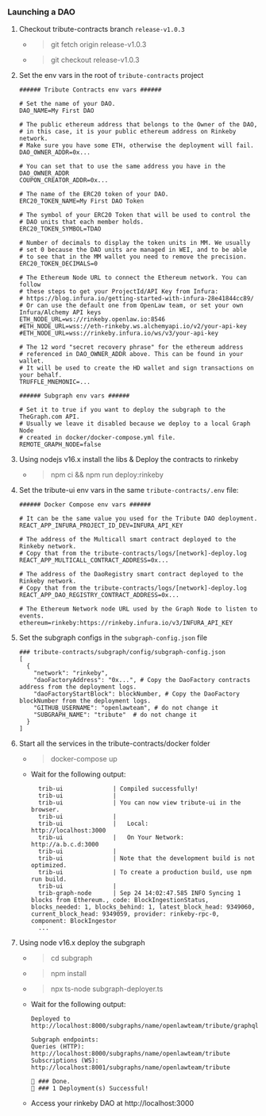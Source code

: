 ### Launching a DAO

1. Checkout tribute-contracts branch `release-v1.0.3`

   - > git fetch origin release-v1.0.3
   - > git checkout release-v1.0.3

2. Set the env vars in the root of `tribute-contracts` project

   ```
   ###### Tribute Contracts env vars ######

   # Set the name of your DAO.
   DAO_NAME=My First DAO

   # The public ethereum address that belongs to the Owner of the DAO,
   # in this case, it is your public ethereum address on Rinkeby network.
   # Make sure you have some ETH, otherwise the deployment will fail.
   DAO_OWNER_ADDR=0x...

   # You can set that to use the same address you have in the DAO_OWNER_ADDR
   COUPON_CREATOR_ADDR=0x...

   # The name of the ERC20 token of your DAO.
   ERC20_TOKEN_NAME=My First DAO Token

   # The symbol of your ERC20 Token that will be used to control the
   # DAO units that each member holds.
   ERC20_TOKEN_SYMBOL=TDAO

   # Number of decimals to display the token units in MM. We usually
   # set 0 because the DAO units are managed in WEI, and to be able
   # to see that in the MM wallet you need to remove the precision.
   ERC20_TOKEN_DECIMALS=0

   # The Ethereum Node URL to connect the Ethereum network. You can follow
   # these steps to get your ProjectId/API Key from Infura:
   # https://blog.infura.io/getting-started-with-infura-28e41844cc89/
   # Or can use the default one from OpenLaw team, or set your own Infura/Alchemy API keys
   ETH_NODE_URL=ws://rinkeby.openlaw.io:8546
   #ETH_NODE_URL=wss://eth-rinkeby.ws.alchemyapi.io/v2/your-api-key
   #ETH_NODE_URL=wss://rinkeby.infura.io/ws/v3/your-api-key

   # The 12 word "secret recovery phrase" for the ethereum address
   # referenced in DAO_OWNER_ADDR above. This can be found in your wallet.
   # It will be used to create the HD wallet and sign transactions on your behalf.
   TRUFFLE_MNEMONIC=...

   ###### Subgraph env vars ######

   # Set it to true if you want to deploy the subgraph to the TheGraph.com API.
   # Usually we leave it disabled because we deploy to a local Graph Node
   # created in docker/docker-compose.yml file.
   REMOTE_GRAPH_NODE=false
   ```

3. Using nodejs v16.x install the libs & Deploy the contracts to rinkeby

   - > npm ci && npm run deploy:rinkeby

4. Set the tribute-ui env vars in the same `tribute-contracts/.env` file:

   ```
   ###### Docker Compose env vars ######

   # It can be the same value you used for the Tribute DAO deployment.
   REACT_APP_INFURA_PROJECT_ID_DEV=INFURA_API_KEY

   # The address of the Multicall smart contract deployed to the Rinkeby network.
   # Copy that from the tribute-contracts/logs/[network]-deploy.log
   REACT_APP_MULTICALL_CONTRACT_ADDRESS=0x...

   # The address of the DaoRegistry smart contract deployed to the Rinkeby network.
   # Copy that from the tribute-contracts/logs/[network]-deploy.log
   REACT_APP_DAO_REGISTRY_CONTRACT_ADDRESS=0x...

   # The Ethereum Network node URL used by the Graph Node to listen to events.
   ethereum=rinkeby:https://rinkeby.infura.io/v3/INFURA_API_KEY
   ```

5. Set the subgraph configs in the `subgraph-config.json` file

   ```
   ### tribute-contracts/subgraph/config/subgraph-config.json
   [
     {
       "network": "rinkeby",
       "daoFactoryAddress": "0x...", # Copy the DaoFactory contracts address from the deployment logs.
       "daoFactoryStartBlock": blockNumber, # Copy the DaoFactory blockNumber from the deployment logs.
       "GITHUB_USERNAME": "openlawteam", # do not change it
       "SUBGRAPH_NAME": "tribute"  # do not change it
     }
   ]
   ```

6. Start all the services in the tribute-contracts/docker folder

   - > docker-compose up
   - Wait for the following output:
     ```
       trib-ui              | Compiled successfully!
       trib-ui              |
       trib-ui              | You can now view tribute-ui in the browser.
       trib-ui              |
       trib-ui              |   Local:            http://localhost:3000
       trib-ui              |   On Your Network:  http://a.b.c.d:3000
       trib-ui              |
       trib-ui              | Note that the development build is not optimized.
       trib-ui              | To create a production build, use npm run build.
       trib-ui              |
       trib-graph-node      | Sep 24 14:02:47.585 INFO Syncing 1 blocks from Ethereum., code: BlockIngestionStatus, blocks_needed: 1, blocks_behind: 1, latest_block_head: 9349060, current_block_head: 9349059, provider: rinkeby-rpc-0, component: BlockIngestor
       ...
     ```

7. Using node v16.x deploy the subgraph

   - > cd subgraph
   - > npm install
   - > npx ts-node subgraph-deployer.ts
   - Wait for the following output:

     ```
     Deployed to http://localhost:8000/subgraphs/name/openlawteam/tribute/graphql

     Subgraph endpoints:
     Queries (HTTP):     http://localhost:8000/subgraphs/name/openlawteam/tribute
     Subscriptions (WS): http://localhost:8001/subgraphs/name/openlawteam/tribute

     👏 ### Done.
     🎉 ### 1 Deployment(s) Successful!
     ```

   - Access your rinkeby DAO at http://localhost:3000
